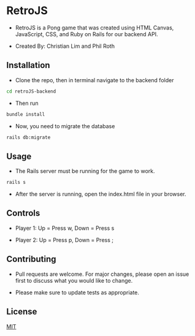 
# RetroJS

* RetroJS is a Pong game that was created using HTML Canvas, JavaScript, CSS, and Ruby on Rails for our backend API.

* Created By: Christian Lim and Phil Roth

## Installation

* Clone the repo, then in terminal navigate to the backend folder
```bash
cd retroJS-backend
```
* Then run 
```bash
bundle install
```
* Now, you need to migrate the database
```bash
rails db:migrate
```

## Usage
* The Rails server must be running for the game to work.
```Ruby
rails s
```
* After the server is running, open the index.html file in your browser.
## Controls
* Player 1: Up = Press w, Down = Press s

* Player 2: Up = Press p, Down = Press ;

## Contributing
* Pull requests are welcome. For major changes, please open an issue first to discuss what you would like to change.

* Please make sure to update tests as appropriate.

## License
[MIT](https://choosealicense.com/licenses/mit/)
